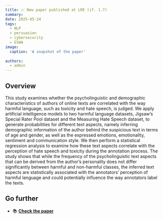 ```yaml
---
title: 📈 New paper published at LRE (if. 1.7)
summary: 
date: 2025-05-24
tags:
  - NLP
  - persuasion
  - cybersecurity
  - ESWA
image:
  caption: 'A snapshot of the paper'
  
authors:
  - admin
---
```


## Overview

This study examines whether the psycholinguistic and demographic characteristics of authors of online texts are correlated with the way harmful language, such as toxicity and hate speech, is judged. We apply artificial intelligence models to two harmful language datasets, Jigsaw’s Special Rater Pool dataset and the Measuring Hate Speech dataset, to generate probabilities for different text aspects, namely inferring demographic information of the author behind the suspicious text in terms of age and gender, as well as the expressed emotions, emotionality, sentiment and communication style. We then perform a statistical regression analysis to examine how these text aspects correlate with the perception of hate speech and toxicity during the annotation process. The study shows that while the frequency of the psycholinguistic text aspects that can be derived from the author’s personality does not differ significantly between harmful and non-harmful classes, the inferred text aspects are statistically associated with the annotators’ perception of harmful language and could potentially influence the way annotators label the texts.
## Go further

- 📚 [**Check the paper**](https://link.springer.com/article/10.1007/s10579-025-09822-7)



<!-- Wowchemy is designed to give technical content creators a seamless experience. You can focus on the content and Wowchemy handles the rest.

Use popular tools such as Plotly, Mermaid, and data frames.

## Charts

Wowchemy supports the popular [Plotly](https://plot.ly/) format for interactive data visualizations. With Plotly, you can design almost any kind of visualization you can imagine!

Save your Plotly JSON in your page folder, for example `line-chart.json`, and then add the `{{</* chart data="line-chart" */>}}` shortcode where you would like the chart to appear.

Demo:

{{< chart data="line-chart" >}}

You might also find the [Plotly JSON Editor](http://plotly-json-editor.getforge.io/) useful.

## Diagrams

Wowchemy supports the _Mermaid_ Markdown extension for diagrams.

An example **flowchart**:

    ```mermaid
    graph TD
    A[Hard] - - >|Text| B(Round)
    B - - > C{Decision}
    C - - >|One| D[Result 1]
    C - - >|Two| E[Result 2]
    ```

renders as

```mermaid
graph TD
A[Hard] - ->|Text| B(Round)
B - -> C{Decision}
C -- >|One| D[Result 1]
C - ->|Two| E[Result 2]
```

An example **sequence diagram**:

    ```mermaid
    sequenceDiagram
    Alice->>John: Hello John, how are you?
    loop Healthcheck
        John->>John: Fight against hypochondria
    end
    Note right of John: Rational thoughts!
    John-- >>Alice: Great!
    John- >>Bob: How about you?
    Bob-- >>John: Jolly good!
    ```

renders as

```mermaid
sequenceDiagram
Alice->>John: Hello John, how are you?
loop Healthcheck
    John->>John: Fight against hypochondria
end
Note right of John: Rational thoughts!
John-- >>Alice: Great!
John->>Bob: How about you?
Bob-- >>John: Jolly good!
```

An example **class diagram**:

    ```mermaid
    classDiagram
    Class01 <|-- AveryLongClass : Cool
    Class03 *-- Class04
    Class05 o-- Class06
    Class07 .. Class08
    Class09 -- > C2 : Where am i?
    Class09 --* C3
    Class09 --|> Class07
    Class07 : equals()
    Class07 : Object[] elementData
    Class01 : size()
    Class01 : int chimp
    Class01 : int gorilla
    Class08 <-- > C2: Cool label
    ```

renders as

```mermaid
classDiagram
Class01 <|-- AveryLongClass : Cool
Class03 *-- Class04
Class05 o-- Class06
Class07 .. Class08
Class09 -- > C2 : Where am i?
Class09 --* C3
Class09 --|> Class07
Class07 : equals()
Class07 : Object[] elementData
Class01 : size()
Class01 : int chimp
Class01 : int gorilla
Class08 <-- > C2: Cool label
```

An example **state diagram**:

    ```mermaid
    stateDiagram
    [*] -- > Still
    Still -- > [*]
    Still -- > Moving
    Moving -- > Still
    Moving -- > Crash
    Crash -- > [*]
    ```

renders as

```mermaid
stateDiagram
[*] -- > Still
Still -- > [*]
Still -- > Moving
Moving -- > Still
Moving -- > Crash
Crash -- > [*]
```

## Data Frames

Save your spreadsheet as a CSV file in your page's folder and then render it by adding the _Table_ shortcode to your page:

```go
{{</* table path="results.csv" header="true" caption="Table 1: My results" */>}}
```

renders as

{{< table path="results.csv" header="true" caption="Table 1: My results" >}}

## Did you find this page helpful? Consider sharing it 🙌-->
